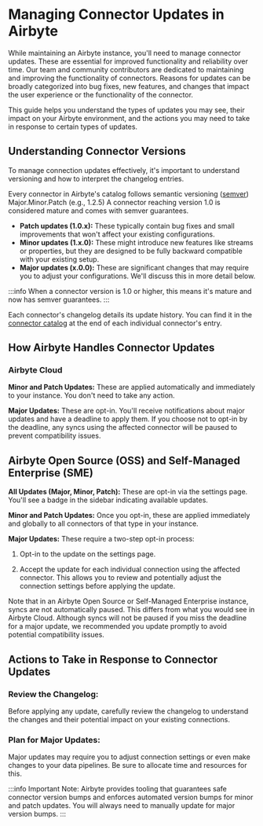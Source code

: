 # Managing Connector Updates in Airbyte

While maintaining an Airbyte instance, you'll need to manage connector updates. These are essential for improved functionality and reliability over time. Our team and community contributors are dedicated to maintaining and improving the functionality of connectors. Reasons for updates can be broadly categorized into bug fixes, new features, and changes that impact the user experience or the functionality of the connector.

This guide helps you understand the types of updates you may see, their impact on your Airbyte environment, and the actions you may need to take in response to certain types of updates.

## Understanding Connector Versions 
To manage connection updates effectively, it's important to understand versioning and how to interpret the changelog entries. 

Every connector in Airbyte's catalog follows semantic versioning ([semver](https://semver.org/))
Major.Minor.Patch (e.g., 1.2.5)
A connector reaching version 1.0 is considered mature and comes with semver guarantees. 

* **Patch updates (1.0.x):** These typically contain bug fixes and small improvements that won't affect your existing configurations.
* **Minor updates (1.x.0):** These might introduce new features like streams or properties, but they are designed to be fully backward compatible with your existing setup.
* **Major updates (x.0.0):** These are significant changes that may require you to adjust your configurations. We'll discuss this in more detail below.

:::info
When a connector version is 1.0 or higher, this means it's mature and now has semver guarantees.
:::

Each connector's changelog details its update history. You can find it in the [connector catalog](../integrations/) at the end of each individual connector's entry.

<!-- maybe insert Arcade clip navigating to changelog and toggling it open for revew -->

## How Airbyte Handles Connector Updates

### Airbyte Cloud
**Minor and Patch Updates:** These are applied automatically and immediately to your instance. You don't need to take any action.

**Major Updates:** These are opt-in. You'll receive notifications about major updates and have a deadline to apply them. If you choose not to opt-in by the deadline, any syncs using the affected connector will be paused to prevent compatibility issues.

<!-- Can I find a screenshot for something in cloud requiring attention and showing a deadline? -->


## Airbyte Open Source (OSS) and Self-Managed Enterprise (SME)
**All Updates (Major, Minor, Patch):** These are opt-in via the settings page. You'll see a badge in the sidebar indicating available updates.

**Minor and Patch Updates:** Once you opt-in, these are applied immediately and globally to all connectors of that type in your instance.

**Major Updates:** These require a two-step opt-in process:
1. Opt-in to the update on the settings page.

2. Accept the update for each individual connection using the affected connector. This allows you to review and potentially adjust the connection settings before applying the update.

Note that in an Airbyte Open Source or Self-Managed Enterprise instance, syncs are not automatically paused. This differs from what you would see in Airbyte Cloud. Although syncs will not be paused if you miss the deadline for a major update, we recommended you update promptly to avoid potential compatibility issues.

<!-- Maybe a short clip from arcade showing opt-in and updating -->

## Actions to Take in Response to Connector Updates

### Review the Changelog: 
Before applying any update, carefully review the changelog to understand the changes and their potential impact on your existing connections.

### Plan for Major Updates: 
Major updates may require you to adjust connection settings or even make changes to your data pipelines. Be sure to allocate time and resources for this.

:::info
Important Note: Airbyte provides tooling that guarantees safe connector version bumps and enforces automated version bumps for minor and patch updates.  You will always need to manually update for major version bumps.
:::

<!-- review this tomorrow and look for one or two places I could add a screenshot or video -->

<!-- question about RBAC, who is able to opt in?  -->